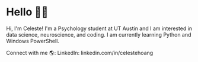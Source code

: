 # Hello 👋🏾 

Hi, I'm Celeste! I'm a Psychology student at UT Austin and I am interested in data science, neuroscience, and coding. I am currently learning Python and Windows PowerShell.

Connect with me 🌎:
LinkedIn: linkedin.com/in/celestehoang

<!--
